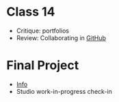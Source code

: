# Class 14

* Critique: portfolios
* Review: Collaborating in [GitHub](github.md)

# Final Project
* [Info](../../final_project.md)
* Studio work-in-progress check-in 
